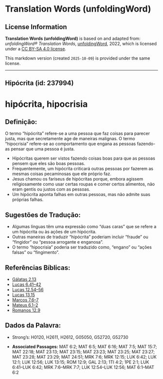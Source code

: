 # Translation Words (unfoldingWord)

## License Information

**Translation Words (unfoldingWord)** is based on and adapted from: _unfoldingWord® Translation Words_, [unfoldingWord](https://unfoldingword.org/utw), 2022, which is licensed under a [CC BY-SA 4.0 license](https://creativecommons.org/licenses/by-sa/4.0/legalcode.en).

This markdown version (created `2025-10-09`) is provided under the same license.



--------------------------------

## Hipócrita (id: 237994)

hipócrita, hipocrisia
=====================

Definição:
----------

O termo “hipócrita” refere\-se a uma pessoa que faz coisas para parecer justa, mas que secretamente age de maneiras malignas. O termo “hipocrisia” refere\-se ao comportamento que engana as pessoas fazendo\-as pensar que uma pessoa é justa.

* Hipócritas querem ser vistos fazendo coisas boas para que as pessoas pensem que eles são boas pessoas.
* Frequentemente, um hipócrita criticará outras pessoas por fazerem as mesmas coisas pecaminosas que ele próprio faz.
* Jesus chamou os fariseus de hipócritas porque, embora agissem religiosamente como usar certas roupas e comer certos alimentos, não eram gentis ou justos com as pessoas.
* Um hipócrita aponta falhas em outras pessoas, mas não admite suas próprias falhas.

Sugestões de Tradução:
----------------------

* Algumas línguas têm uma expressão como “duas caras” que se refere a um hipócrita ou às ações de um hipócrita.
* Outras maneiras de traduzir “hipócrita” poderiam incluir “fraude” ou “fingidor” ou “pessoa arrogante e enganosa”.
* O termo “hipocrisia” poderia ser traduzido como, “engano” ou “ações falsas” ou “fingimento”.

Referências Bíblicas:
---------------------

* [Gálatas 2\.13](https://ref.ly/Gal2:13)
* [Lucas 6\.41–42](https://ref.ly/Luke6:41-Luke6:42)
* [Lucas 12\.54–56](https://ref.ly/Luke12:54-Luke12:56)
* [Lucas 13\.15](https://ref.ly/Luke13:15)
* [Marcos 7\.6–7](https://ref.ly/Mark7:6-Mark7:7)
* [Mateus 6\.1–2](https://ref.ly/Matt6:1-Matt6:2)
* [Romanos 12\.9](https://ref.ly/Rom12:9)

Dados da Palavra:
-----------------

* Strong’s: H0120, H2611, H2612, G05050, G52720, G52730

* **Associated Passages:** MAT 6:2; MAT 6:5; MAT 6:16; MAT 7:5; MAT 15:7; MAT 22:18; MAT 23:13; MAT 23:15; MAT 23:23; MAT 23:25; MAT 23:27; MAT 23:28; MAT 23:29; MAT 24:51; MRK 7:6; MRK 12:15; LUK 6:42; LUK 12:1; LUK 12:56; LUK 13:15; ROM 12:9; GAL 2:13; 1TI 4:2; 1PE 2:1; LUK 6:41–LUK 6:42; MRK 7:6–MRK 7:7; LUK 12:54–LUK 12:56; MAT 6:1–MAT 6:2

